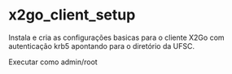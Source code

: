 # x2go_client_setup

Instala e cria as configurações basicas para o cliente X2Go com autenticação
krb5 apontando para o diretório da UFSC.

Executar como admin/root



